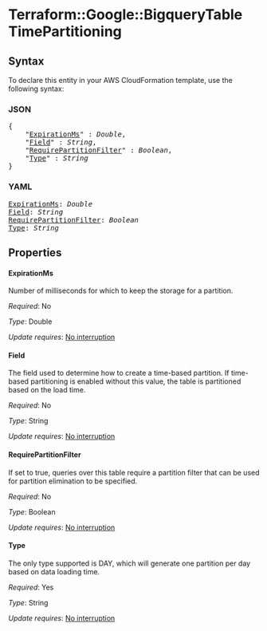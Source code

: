 # Terraform::Google::BigqueryTable TimePartitioning

## Syntax

To declare this entity in your AWS CloudFormation template, use the following syntax:

### JSON

<pre>
{
    "<a href="#expirationms" title="ExpirationMs">ExpirationMs</a>" : <i>Double</i>,
    "<a href="#field" title="Field">Field</a>" : <i>String</i>,
    "<a href="#requirepartitionfilter" title="RequirePartitionFilter">RequirePartitionFilter</a>" : <i>Boolean</i>,
    "<a href="#type" title="Type">Type</a>" : <i>String</i>
}
</pre>

### YAML

<pre>
<a href="#expirationms" title="ExpirationMs">ExpirationMs</a>: <i>Double</i>
<a href="#field" title="Field">Field</a>: <i>String</i>
<a href="#requirepartitionfilter" title="RequirePartitionFilter">RequirePartitionFilter</a>: <i>Boolean</i>
<a href="#type" title="Type">Type</a>: <i>String</i>
</pre>

## Properties

#### ExpirationMs

Number of milliseconds for which to keep the
storage for a partition.

_Required_: No

_Type_: Double

_Update requires_: [No interruption](https://docs.aws.amazon.com/AWSCloudFormation/latest/UserGuide/using-cfn-updating-stacks-update-behaviors.html#update-no-interrupt)

#### Field

The field used to determine how to create a time-based
partition. If time-based partitioning is enabled without this value, the
table is partitioned based on the load time.

_Required_: No

_Type_: String

_Update requires_: [No interruption](https://docs.aws.amazon.com/AWSCloudFormation/latest/UserGuide/using-cfn-updating-stacks-update-behaviors.html#update-no-interrupt)

#### RequirePartitionFilter

If set to true, queries over this table
require a partition filter that can be used for partition elimination to be
specified.

_Required_: No

_Type_: Boolean

_Update requires_: [No interruption](https://docs.aws.amazon.com/AWSCloudFormation/latest/UserGuide/using-cfn-updating-stacks-update-behaviors.html#update-no-interrupt)

#### Type

The only type supported is DAY, which will generate
one partition per day based on data loading time.

_Required_: Yes

_Type_: String

_Update requires_: [No interruption](https://docs.aws.amazon.com/AWSCloudFormation/latest/UserGuide/using-cfn-updating-stacks-update-behaviors.html#update-no-interrupt)

